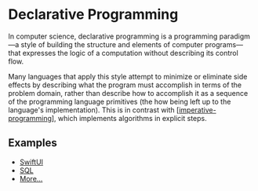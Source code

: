 # Declarative Programming

In computer science, declarative programming is a programming paradigm—a style of building the structure and elements of computer programs—that expresses the logic of a computation without describing its control flow.

Many languages that apply this style attempt to minimize or eliminate side effects by describing what the program must accomplish in terms of the problem domain, rather than describe how to accomplish it as a sequence of the programming language primitives (the how being left up to the language's implementation). This is in contrast with [[imperative-programming]], which implements algorithms in explicit steps.

## Examples

- [SwiftUI](https://developer.apple.com/documentation/swiftui)
- [SQL](https://en.wikipedia.org/wiki/SQL)
- [More...](https://en.wikipedia.org/wiki/List_of_programming_languages_by_type#Declarative_languages)

[//begin]: # "Autogenerated link references for markdown compatibility"
[imperative-programming]: imperative-programming "Imperative Programming"

[//end]: # "Autogenerated link references"
